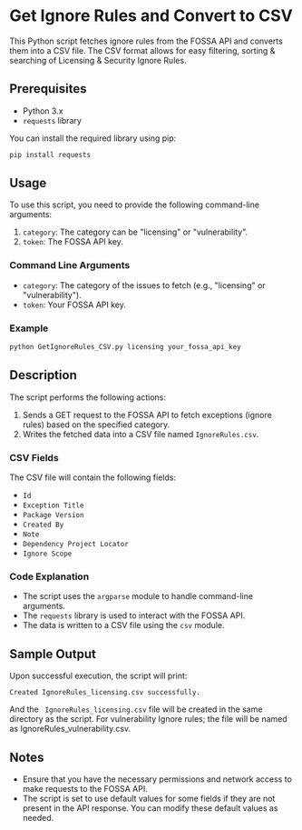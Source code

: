 
# Get Ignore Rules and Convert to CSV

This Python script fetches ignore rules from the FOSSA API and converts them into a CSV file. The CSV format allows for easy filtering, sorting & searching of Licensing & Security Ignore Rules.

## Prerequisites

- Python 3.x
- `requests` library

You can install the required library using pip:
```bash
pip install requests
```


## Usage

To use this script, you need to provide the following command-line arguments:

1. `category`: The category can be "licensing" or "vulnerability".
2. `token`: The FOSSA API key.

### Command Line Arguments

- `category`: The category of the issues to fetch (e.g., "licensing" or "vulnerability").
- `token`: Your FOSSA API key.

### Example

```bash
python GetIgnoreRules_CSV.py licensing your_fossa_api_key
```

## Description

The script performs the following actions:

1. Sends a GET request to the FOSSA API to fetch exceptions (ignore rules) based on the specified category.
2. Writes the fetched data into a CSV file named `IgnoreRules.csv`.

### CSV Fields

The CSV file will contain the following fields:

- `Id`
- `Exception Title`
- `Package Version`
- `Created By`
- `Note`
- `Dependency Project Locator`
- `Ignore Scope`

### Code Explanation

- The script uses the `argparse` module to handle command-line arguments.
- The `requests` library is used to interact with the FOSSA API.
- The data is written to a CSV file using the `csv` module.

## Sample Output

Upon successful execution, the script will print:
```
Created IgnoreRules_licensing.csv successfully.
```

And the ` IgnoreRules_licensing.csv` file will be created in the same directory as the script. For vulnerability Ignore rules; the file will be named as  IgnoreRules_vulnerability.csv.

## Notes

- Ensure that you have the necessary permissions and network access to make requests to the FOSSA API.
- The script is set to use default values for some fields if they are not present in the API response. You can modify these default values as needed.
